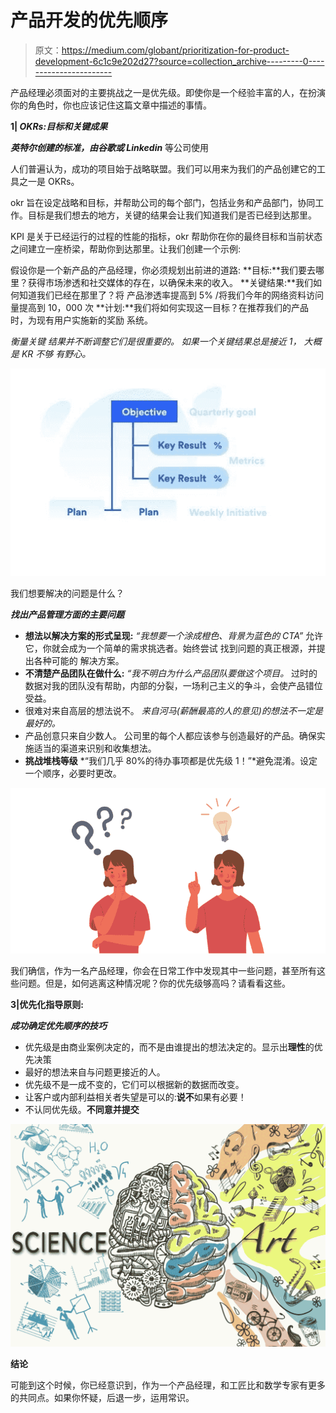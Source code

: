 # 产品开发的优先顺序

> 原文：<https://medium.com/globant/prioritization-for-product-development-6c1c9e202d27?source=collection_archive---------0----------------------->

产品经理必须面对的主要挑战之一是优先级。即使你是一个经验丰富的人，在扮演你的角色时，你也应该记住这篇文章中描述的事情。

**1| *OKRs:目标和关键成果***

***英特尔创建的标准，由谷歌或 Linkedin*** 等公司使用

人们普遍认为，成功的项目始于战略联盟。我们可以用来为我们的产品创建它的工具之一是 OKRs。

okr 旨在设定战略和目标，并帮助公司的每个部门，包括业务和产品部门，协同工作。目标是我们想去的地方，关键的结果会让我们知道我们是否已经到达那里。

KPI 是关于已经运行的过程的性能的指标，okr 帮助你在你的最终目标和当前状态之间建立一座桥梁，帮助你到达那里。让我们创建一个示例:

假设你是一个新产品的产品经理，你必须规划出前进的道路:
**目标:**我们要去哪里？获得市场渗透和社交媒体的存在，以确保未来的收入。
**关键结果:**我们如何知道我们已经在那里了？将
产品渗透率提高到 5% /将我们今年的网络资料访问量提高到 10，000 次
**计划:**我们将如何实现这一目标？在推荐我们的产品时，为现有用户实施新的奖励
系统。

*衡量关键
结果并不断调整它们是很重要的。
如果一个关键结果总是接近 1，
大概是 KR 不够
有野心。*

![](img/b3e9b89468b46b04290d8e83104c09fc.png)

我们想要解决的问题是什么？

***找出产品管理方面的主要问题***

*   **想法以解决方案的形式呈现:** *“我想要一个涂成橙色、背景为蓝色的 CTA”* 允许它，你就会成为一个简单的需求挑选者。始终尝试
    找到问题的真正根源，并提出各种可能的
    解决方案。
*   **不清楚产品团队在做什么:** *“我不明白为什么产品团队要做这个项目。* 过时的数据对我的团队没有帮助，内部的分裂，一场利己主义的争斗，会使产品错位受益。
*   很难对来自高层的想法说不。
    *来自河马(薪酬最高的人的意见)的想法不一定是最好的。*
*   产品创意只来自少数人。
    公司里的每个人都应该参与创造最好的产品。确保实施适当的渠道来识别和收集想法。
*   **挑战堆栈等级** *“我们几乎 80%的待办事项都是优先级 1！”*避免混淆。设定一个顺序，必要时更改。

![](img/153eec6fa78f5eaa3329ad359da347ac.png)

我们确信，作为一名产品经理，你会在日常工作中发现其中一些问题，甚至所有这些问题。但是，如何逃离这种情况呢？你的优先级够高吗？请看看这些。

**3|优先化指导原则:**

***成功确定优先顺序的技巧***

*   优先级是由商业案例决定的，而不是由谁提出的想法决定的。显示出**理性**的优先决策
*   最好的想法来自与问题更接近的人。
*   优先级不是一成不变的，它们可以根据新的数据而改变。
*   让客户或内部利益相关者失望是可以的:**说不**如果有必要！
*   不认同优先级。**不同意并提交**

![](img/fd1634378b4522a270f3c2ac9f959157.png)

**结论**

可能到这个时候，你已经意识到，作为一个产品经理，和工匠比和数学专家有更多的共同点。如果你怀疑，后退一步，运用常识。